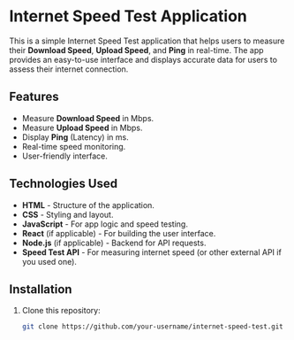# Internet Speed Test Application

This is a simple Internet Speed Test application that helps users to measure their **Download Speed**, **Upload Speed**, and **Ping** in real-time. The app provides an easy-to-use interface and displays accurate data for users to assess their internet connection.

## Features

- Measure **Download Speed** in Mbps.
- Measure **Upload Speed** in Mbps.
- Display **Ping** (Latency) in ms.
- Real-time speed monitoring.
- User-friendly interface.

## Technologies Used

- **HTML** - Structure of the application.
- **CSS** - Styling and layout.
- **JavaScript** - For app logic and speed testing.
- **React** (if applicable) - For building the user interface.
- **Node.js** (if applicable) - Backend for API requests.
- **Speed Test API** - For measuring internet speed (or other external API if you used one).

## Installation

1. Clone this repository:
   ```bash
   git clone https://github.com/your-username/internet-speed-test.git
